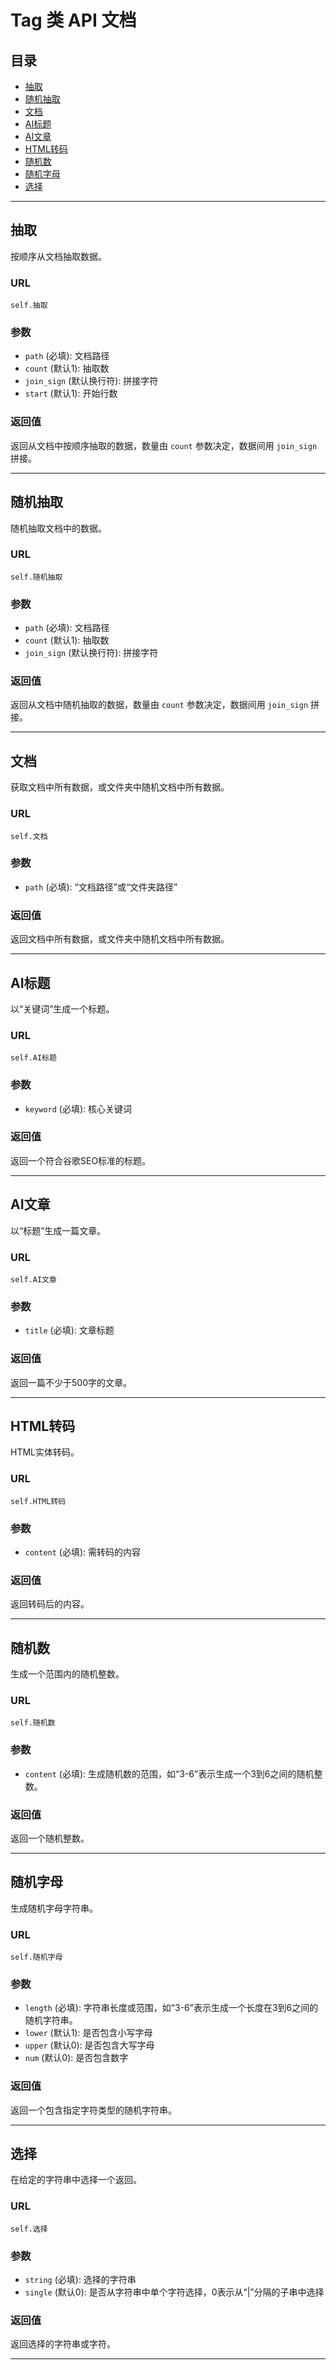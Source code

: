 # Tag 类 API 文档

## 目录
- [抽取](#抽取)
- [随机抽取](#随机抽取)
- [文档](#文档)
- [AI标题](#AI标题)
- [AI文章](#AI文章)
- [HTML转码](#HTML转码)
- [随机数](#随机数)
- [随机字母](#随机字母)
- [选择](#选择)

---

## 抽取

按顺序从文档抽取数据。

### URL
`self.抽取`

### 参数
- `path` (必填): 文档路径
- `count` (默认1): 抽取数
- `join_sign` (默认换行符): 拼接字符
- `start` (默认1): 开始行数

### 返回值
返回从文档中按顺序抽取的数据，数量由 `count` 参数决定，数据间用 `join_sign` 拼接。

---

## 随机抽取

随机抽取文档中的数据。

### URL
`self.随机抽取`

### 参数
- `path` (必填): 文档路径
- `count` (默认1): 抽取数
- `join_sign` (默认换行符): 拼接字符

### 返回值
返回从文档中随机抽取的数据，数量由 `count` 参数决定，数据间用 `join_sign` 拼接。

---

## 文档

获取文档中所有数据，或文件夹中随机文档中所有数据。

### URL
`self.文档`

### 参数
- `path` (必填): “文档路径”或“文件夹路径”

### 返回值
返回文档中所有数据，或文件夹中随机文档中所有数据。

---

## AI标题

以“关键词”生成一个标题。

### URL
`self.AI标题`

### 参数
- `keyword` (必填): 核心关键词

### 返回值
返回一个符合谷歌SEO标准的标题。

---

## AI文章

以“标题”生成一篇文章。

### URL
`self.AI文章`

### 参数
- `title` (必填): 文章标题

### 返回值
返回一篇不少于500字的文章。

---

## HTML转码

HTML实体转码。

### URL
`self.HTML转码`

### 参数
- `content` (必填): 需转码的内容

### 返回值
返回转码后的内容。

---

## 随机数

生成一个范围内的随机整数。

### URL
`self.随机数`

### 参数
- `content` (必填): 生成随机数的范围，如“3-6”表示生成一个3到6之间的随机整数。

### 返回值
返回一个随机整数。

---

## 随机字母

生成随机字母字符串。

### URL
`self.随机字母`

### 参数
- `length` (必填): 字符串长度或范围，如“3-6”表示生成一个长度在3到6之间的随机字符串。
- `lower` (默认1): 是否包含小写字母
- `upper` (默认0): 是否包含大写字母
- `num` (默认0): 是否包含数字

### 返回值
返回一个包含指定字符类型的随机字符串。

---

## 选择

在给定的字符串中选择一个返回。

### URL
`self.选择`

### 参数
- `string` (必填): 选择的字符串
- `single` (默认0): 是否从字符串中单个字符选择，0表示从“|”分隔的子串中选择

### 返回值
返回选择的字符串或字符。

---
